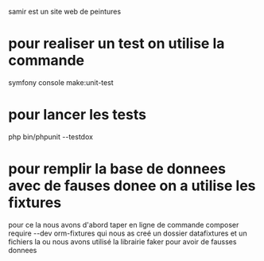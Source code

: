 samir est un site web de peintures
# pour realiser un test on utilise la commande
symfony console make:unit-test
# pour lancer les tests
php bin/phpunit --testdox
 # pour remplir la base de donnees avec de fauses donee on a utilise les fixtures

 pour ce la nous avons d'abord taper en ligne de commande composer require --dev orm-fixtures qui nous as creé un dossier datafixtures et un fichiers la ou nous avons utilisé la librairie faker pour avoir de fausses donnees
